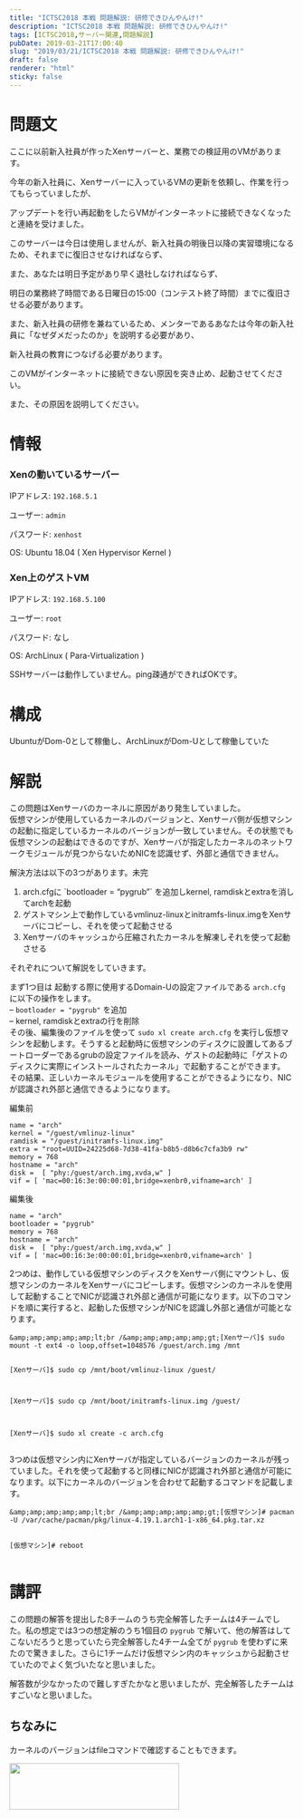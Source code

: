 ```yaml
---
title: "ICTSC2018 本戦 問題解説: 研修できひんやんけ!"
description: "ICTSC2018 本戦 問題解説: 研修できひんやんけ!"
tags: [ICTSC2018,サーバー関連,問題解説]
pubDate: 2019-03-21T17:00:40
slug: "2019/03/21/ICTSC2018 本戦 問題解説: 研修できひんやんけ!"
draft: false
renderer: "html"
sticky: false
---
```


<h1>問題文</h1>
<p style="text-align: left;">ここに以前新入社員が作ったXenサーバーと、業務での検証用のVMがあります。</p>
<p>今年の新入社員に、Xenサーバーに入っているVMの更新を依頼し、作業を行ってもらっていましたが、</p>
<p>アップデートを行い再起動をしたらVMがインターネットに接続できなくなったと連絡を受けました。</p>
<p>このサーバーは今日は使用しませんが、新入社員の明後日以降の実習環境になるため、それまでに復旧させなければならず、</p>
<p>また、あなたは明日予定があり早く退社しなければならず、</p>
<p>明日の業務終了時間である日曜日の15:00（コンテスト終了時間）までに復旧させる必要があります。</p>
<p>また、新入社員の研修を兼ねているため、メンターであるあなたは今年の新入社員に「なぜダメだったのか」を説明する必要があり、</p>
<p>新入社員の教育につなげる必要があります。</p>
<p>このVMがインターネットに接続できない原因を突き止め、起動させてください。</p>
<p>また、その原因を説明してください。</p>
<h1>情報</h1>
<h3>Xenの動いているサーバー</h3>
<p>IPアドレス: <code>192.168.5.1</code></p>
<p>ユーザー: <code>admin</code></p>
<p>パスワード: <code>xenhost</code></p>
<p>OS: Ubuntu 18.04 ( Xen Hypervisor Kernel )</p>
<h3>Xen上のゲストVM</h3>
<p>IPアドレス: <code>192.168.5.100</code></p>
<p>ユーザー: <code>root</code></p>
<p>パスワード: なし</p>
<p>OS: ArchLinux ( Para-Virtualization )</p>
<p>SSHサーバーは動作していません。ping疎通ができればOKです。</p>
<h1>構成</h1>
<p>UbuntuがDom-0として稼働し、ArchLinuxがDom-Uとして稼働していた</p>
<h1>解説</h1>
<p>この問題はXenサーバのカーネルに原因があり発生していました。<br />
仮想マシンが使用しているカーネルのバージョンと、Xenサーバ側が仮想マシンの起動に指定しているカーネルのバージョンが一致していません。その状態でも仮想マシンの起動はできるのですが、Xenサーバが指定したカーネルのネットワークモジュールが見つからないためNICを認識せず、外部と通信できません。</p>
<p>解決方法は以下の3つがあります。未完</p>
<ol>
<li>arch.cfgに `bootloader = &#8220;pygrub&#8221;` を追加しkernel, ramdiskとextraを消してarchを起動</li>
<li>ゲストマシン上で動作しているvmlinuz-linuxとinitramfs-linux.imgをXenサーバにコピーし、それを使って起動させる</li>
<li>Xenサーバのキャッシュから圧縮されたカーネルを解凍しそれを使って起動させる</li>
</ol>
<p>それぞれについて解説をしていきます。</p>
<p>まず1つ目は 起動する際に使用するDomain-Uの設定ファイルである <code>arch.cfg</code> に以下の操作をします。<br />
&#8211; <code>bootloader = "pygrub"</code> を追加<br />
&#8211; kernel, ramdiskとextraの行を削除<br />
その後、編集後のファイルを使って <code>sudo xl create arch.cfg</code> を実行し仮想マシンを起動します。そうすると起動時に仮想マシンのディスクに設置してあるブートローダーであるgrubの設定ファイルを読み、ゲストの起動時に「ゲストのディスクに実際にインストールされたカーネル」で起動することができます。<br />
その結果、正しいカーネルモジュールを使用することができるようになり、NICが認識され外部と通信できるようになります。</p>
<p>編集前</p>
<pre class="brush: plain; title: ; title: ; notranslate" title=""><code>name = &quot;arch&quot;
kernel = &quot;/guest/vmlinuz-linux&quot;
ramdisk = &quot;/guest/initramfs-linux.img&quot;
extra = &quot;root=UUID=24225d68-7d38-41fa-b8b5-d8b6c7cfa3b9 rw&quot;
memory = 768
hostname = &quot;arch&quot;
disk =  [ &quot;phy:/guest/arch.img,xvda,w&quot; ]
vif = [ 'mac=00:16:3e:00:00:01,bridge=xenbr0,vifname=arch' ]</code></pre>
<p>編集後</p>
<pre class="brush: plain; title: ; title: ; notranslate" title=""><code>name = &quot;arch&quot;
bootloader = &quot;pygrub&quot;
memory = 768
hostname = &quot;arch&quot;
disk =  [ &quot;phy:/guest/arch.img,xvda,w&quot; ]
vif = [ 'mac=00:16:3e:00:00:01,bridge=xenbr0,vifname=arch' ]
</code></pre>
<p>2つめは、動作している仮想マシンのディスクをXenサーバ側にマウントし、仮想マシンのカーネルをXenサーバにコピーします。仮想マシンのカーネルを使用して起動することでNICが認識され外部と通信が可能になります。以下のコマンドを順に実行すると、起動した仮想マシンがNICを認識し外部と通信が可能となります。</p>
<pre class="brush: plain; title: ; title: ; notranslate" title=""><code>&amp;amp;amp;amp;amp;amp;lt;br /&amp;amp;amp;amp;amp;amp;gt;[Xenサーバ]$ sudo mount -t ext4 -o loop,offset=1048576 /guest/arch.img /mnt

[Xenサーバ]$ sudo cp /mnt/boot/vmlinuz-linux /guest/

[Xenサーバ]$ sudo cp /mnt/boot/initramfs-linux.img /guest/

[Xenサーバ]$ sudo xl create -c arch.cfg
</code></pre>
<p>3つめは仮想マシン内にXenサーバが指定しているバージョンのカーネルが残っていました。それを使って起動すると同様にNICが認識され外部と通信が可能になります。以下にカーネルのバージョンを合わせて起動するコマンドを記載します。</p>
<pre class="brush: plain; title: ; title: ; notranslate" title=""><code>&amp;amp;amp;amp;amp;amp;lt;br /&amp;amp;amp;amp;amp;amp;gt;[仮想マシン]# pacman -U /var/cache/pacman/pkg/linux-4.19.1.arch1-1-x86_64.pkg.tar.xz

[仮想マシン]# reboot
</code></pre>
<h1>講評</h1>
<p>この問題の解答を提出した8チームのうち完全解答したチームは4チームでした。私の想定では3つの想定解のうち1個目の <code>pygrub</code> で解いて、他の解答はしてこないだろうと思っていたら完全解答した4チーム全てが <code>pygrub</code> を使わずに来たので驚きました。さらに1チームだけ仮想マシン内のキャッシュから起動させていたのでよく気づいたなと思いました。</p>
<p>解答数が少なかったので難しすぎたかなと思いましたが、完全解答したチームはすごいなと思いました。</p>
<h2>ちなみに</h2>
<p>カーネルのバージョンはfileコマンドで確認することもできます。</p>
<p><a href="/images/wp/2019/03/190319-124247-657788321.png.webp"><img decoding="async" loading="lazy" class="aligncenter size-medium wp-image-2425" src="/images/wp/2019/03/190319-124247-657788321-300x82.png.webp" alt="" width="300" height="82"></a></p>
